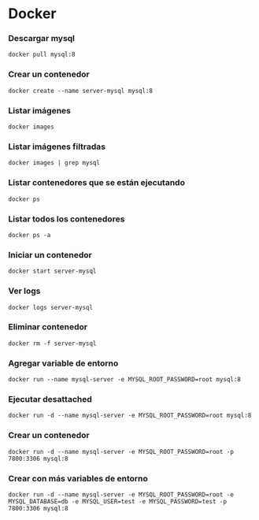 # Docker

### Descargar mysql

```
docker pull mysql:8
```

### Crear un contenedor

```
docker create --name server-mysql mysql:8
```

### Listar imágenes

```
docker images
```

### Listar imágenes filtradas

```
docker images | grep mysql
```

### Listar contenedores que se están ejecutando

```
docker ps
```

### Listar todos los contenedores

```
docker ps -a
```

### Iniciar un contenedor

```
docker start server-mysql
```

### Ver logs

```
docker logs server-mysql
```

### Eliminar contenedor

```
docker rm -f server-mysql
```

### Agregar variable de entorno

```
docker run --name mysql-server -e MYSQL_ROOT_PASSWORD=root mysql:8
```

### Ejecutar desattached

```
docker run -d --name mysql-server -e MYSQL_ROOT_PASSWORD=root mysql:8
```

### Crear un contenedor

```
docker run -d --name mysql-server -e MYSQL_ROOT_PASSWORD=root -p 7800:3306 mysql:8
```

### Crear con más variables de entorno

```
docker run -d --name mysql-server -e MYSQL_ROOT_PASSWORD=root -e MYSQL_DATABASE=db -e MYSQL_USER=test -e MYSQL_PASSWORD=test -p 7800:3306 mysql:8
```
